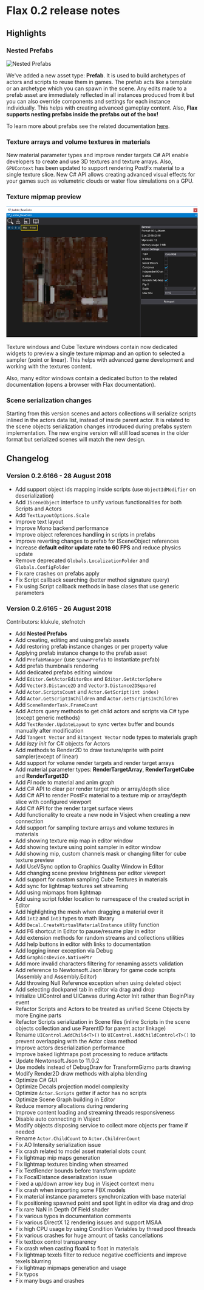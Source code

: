 # Flax 0.2 release notes

## Highlights

### Nested Prefabs

![Nested Prefabs](../../get-started/prefabs/media/nested_prefabs.gif)

We've added a new asset type: **Prefab**. It is used to build archetypes of actors and scripts to reuse them in games. The prefab acts like a template or an archetype which you can spawn in the scene. Any edits made to a prefab asset are immediately reflected in all instances produced from it but you can also override components and settings for each instance individually. This helps with creating advanced gameplay content. Also, **Flax supports nesting prefabs inside the prefabs out of the box!**

To learn more about prefabs see the related documentation [here](../../get-started/prefabs/index.md).

### Texture arrays and volume textures in materials

New material parameter types and improve render targets C# API enable developers to create and use 3D textures and texture arrays. Also, `GPUContext` has been updated to support rendering PostFx material to a single texture slice. New C# API allows creating advanced visual effects for your games such as volumetric clouds or water flow simulations on a GPU.

### Texture mipmap preview

![Texture Mipmap Preview](media/texture-mipmap-preview.png)

Texture windows and Cube Texture windows contain now dedicated widgets to preview a single texture mipmap and an option to selected a sampler (point or linear). This helps with advanced game development and working with the textures content.

Also, many editor windows contain a dedicated button to the related documentation (opens a browser with Flax documentation).

### Scene serialization changes

Starting from this version scenes and actors collections will serialize scripts inlined in the actors data list, instead of inside parent actor. It is related to the scene objects serialization changes introduced during prefabs system implementation. The new engine version will still load scenes in the older format but serialized scenes will match the new design.

## Changelog

### Version 0.2.6166 - 28 August 2018

- Add support object ids mapping inside scripts (use `ObjectIdModifier` on deserialization)
- Add `ISceneObject` interface to unify various functionalities for both Scripts and Actors
- Add `TextLayoutOptions.Scale`
- Improve text layout
- Improve Mono backend performance
- Improve object references handling in scripts in prefabs
- Improve reverting changes to prefab for ISceneObject references
- Increase **default editor update rate to 60 FPS** and reduce physics update
- Remove deprecated `Globals.LocalizationFolder` and `Globals.ConfigFolder`
- Fix rare crashes on prefabs apply
- Fix Script callback searching (better method signature query)
- Fix using Script callback methods in base clases that use generic parameters

### Version 0.2.6165 - 26 August 2018

Contributors: klukule, stefnotch

* Add **Nested Prefabs**
* Add creating, editing and using prefab assets
* Add restoring prefab instance changes or per property value
* Applying prefab instance change to the prefab asset
* Add `PrefabManager` (use `SpawnPrefab` to instantiate prefab)
* Add prefab thumbnails rendering
* Add dedicated prefabs editing window
* Add `Editor.GetActorEditorBox` and `Editor.GetActorSphere`
* Add `Vector3.Distance2D` and `Vector3.Distance2DSquared`
* Add `Actor.ScriptsCount` and `Actor.GetScript(int index)`
* Add `Actor.GetScriptInChildren` and `Actor.GetScriptsInChildren`
* Add `SceneRenderTask.FrameCount`
* Add Actors query methods to get child actors and scripts via C# type (except generic methods)
* Add `TextRender.UpdateLayout` to sync vertex buffer and bounds manually after modification
* Add `Tangent Vector` and `Bitangent Vector` node types to materials graph
* Add *lazy init* for C# objects for Actors
* Add methods to Render2D to draw texture/sprite with point sampler(except of linear)
* Add support for volume render targets and render target arrays
* Add material parameter types: **RenderTargetArray**, **RenderTargetCube** and **RenderTarget3D**
* Add *Pi* node to material and anim graph
* Add C# API to clear per render target mip or array/depth slice
* Add C# API to render PostFx material to a texture mip or array/depth slice with configured viewport
* Add C# API for the render target surface views
* Add functionality to create a new node in Visject when creating a new connection
* Add support for sampling texture arrays and volume textures in materials
* Add showing texture mip map in editor window
* Add showing texture using point sampler in editor window
* Add showing mip, custom channels mask or changing filter for cube texture preview
* Add UseVSync option to Graphics Quality Window in Editor
* Add changing scene preview brightness per editor viewport
* Add support for custom sampling Cube Textures in materials
* Add sync for lightmap textures set streaming
* Add using mipmaps from lightmap
* Add using script folder location to namespace of the created script in Editor
* Add highlighting the mesh when dragging a material over it
* Add `Int2` and `Int3` types to math library
* Add `Decal.CreateVirtualMaterialInstance` utility function
* Add F6 shortcut in Editor to pause/resume play in editor
* Add extension methods for random streams and collections utilities
* Add help buttons in editor with links to documentation
* Add logging inner exception via Debug
* Add `GraphicsDevice.NativePtr`
* Add more invalid characters filtering for renaming assets validation
* Add reference to Newtonsoft.Json library for game code scripts (Assembly and Assembly.Editor)
* Add throwing Null Reference exception when using deleted object
* Add selecting dockpanel tab in editor via drag and drop
* Initialize UIControl and UICanvas during Actor Init rather than BeginPlay event
* Refactor Scripts and Actors to be treated as unified Scene Objects by more Engine parts
* Refactor Scripts serialization in Scene files (inline Scripts in the scene objects collection and use ParentID for parent actor linkage)
* Rename `UIControl.AddChild<T>()` to `UIControl.AddChildControl<T>()` to prevent overlapping with the Actor class method
* Improve actors deserialization performance
* Improve baked lightmaps post processing to reduce artifacts
* Update Newtonsoft.Json to 11.0.2
* Use models instead of DebugDraw for TransformGizmo parts drawing
* Modify Render2D draw methods with alpha blending
* Optimize C# GUI
* Optimize Decals projection model complexity
* Optimize `Actor.Scripts` getter if actor has no scripts
* Optimize Scene Graph building in Editor
* Reduce memory allocations during rendering
* Improve content loading and streaming threads responsiveness
* Disable auto connecting in Visject
* Modify objects disposing service to collect more objects per frame if needed
* Rename `Actor.ChildCount` to `Actor.ChildrenCount`
* Fix AO Intensity serialization issue
* Fix crash related to model asset material slots count
* Fix lightmap mip maps generation
* Fix lightmap textures binding when streamed
* Fix TextRender bounds before transform update
* Fix FocalDistance deserialization issue
* Fixed a up/down arrow key bug in Visject context menu
* Fix crash when importing some FBX models
* Fix material instance parameters synchronization with base material
* Fix positioning spawned point and spot light in editor via drag and drop
* Fix rare NaN in Depth Of Field shader
* Fix various typos in documentation comments
* Fix various DirectX 12 rendering issues and support MSAA
* Fix high CPU usage  by using Condition Variables by thread pool threads
* Fix various crashes for huge amount of tasks cancellations
* Fix textbox control transparency
* Fix crash when casting float4 to float in materials
* Fix lightmap texels filter to reduce negative coefficients and improve texels blurring
* Fix lightmap mipmaps generation and usage
* Fix typos
* Fix many bugs and crashes
